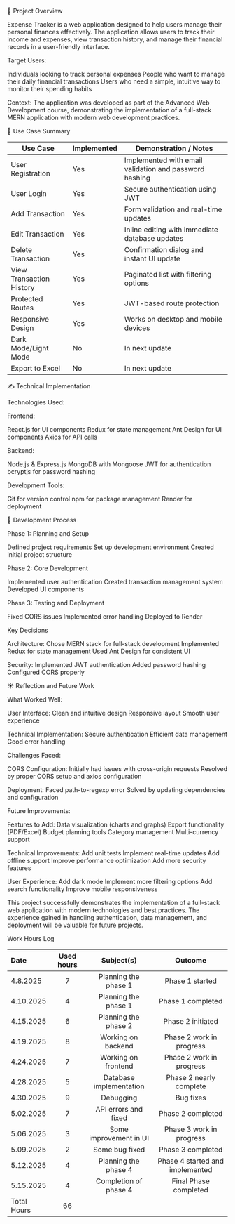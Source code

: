  📝 Project Overview
 
Expense Tracker is a web application designed to help users manage their personal finances effectively. The application allows users to track their income and expenses, view transaction history, and manage their financial records in a user-friendly interface.

Target Users:

Individuals looking to track personal expenses
People who want to manage their daily financial transactions
Users who need a simple, intuitive way to monitor their spending habits

Context:
The application was developed as part of the Advanced Web Development course, demonstrating the implementation of a full-stack MERN application with modern web development practices.

📌 Use Case Summary

| Use Case | Implemented | Demonstration / Notes |
|----------|-------------|----------------------|
| User Registration | Yes | Implemented with email validation and password hashing |
| User Login | Yes | Secure authentication using JWT |
| Add Transaction | Yes | Form validation and real-time updates |
| Edit Transaction | Yes | Inline editing with immediate database updates |
| Delete Transaction | Yes | Confirmation dialog and instant UI update |
| View Transaction History | Yes | Paginated list with filtering options |
| Protected Routes | Yes | JWT-based route protection |
| Responsive Design | Yes | Works on desktop and mobile devices |
| Dark Mode/Light Mode | No | In next update |
| Export to Excel | No | In next update |

✍️ Technical Implementation

Technologies Used:

Frontend:

React.js for UI components
Redux for state management
Ant Design for UI components
Axios for API calls

Backend:

Node.js & Express.js
MongoDB with Mongoose
JWT for authentication
bcryptjs for password hashing

Development Tools:

Git for version control
npm for package management
Render for deployment

🚂 Development Process

Phase 1: Planning and Setup

Defined project requirements
Set up development environment
Created initial project structure

Phase 2: Core Development

Implemented user authentication
Created transaction management system
Developed UI components

Phase 3: Testing and Deployment

Fixed CORS issues
Implemented error handling
Deployed to Render

Key Decisions

Architecture:
Chose MERN stack for full-stack development
Implemented Redux for state management
Used Ant Design for consistent UI

Security:
Implemented JWT authentication
Added password hashing
Configured CORS properly

☀️ Reflection and Future Work

What Worked Well:

User Interface:
Clean and intuitive design
Responsive layout
Smooth user experience

Technical Implementation:
Secure authentication
Efficient data management
Good error handling

Challenges Faced:

CORS Configuration:
Initially had issues with cross-origin requests
Resolved by proper CORS setup and axios configuration

Deployment:
Faced path-to-regexp error
Solved by updating dependencies and configuration

Future Improvements:

Features to Add:
Data visualization (charts and graphs)
Export functionality (PDF/Excel)
Budget planning tools
Category management
Multi-currency support

Technical Improvements:
Add unit tests
Implement real-time updates
Add offline support
Improve performance optimization
Add more security features

User Experience:
Add dark mode
Implement more filtering options
Add search functionality
Improve mobile responsiveness

This project successfully demonstrates the implementation of a full-stack web application with modern technologies and best practices. The experience gained in handling authentication, data management, and deployment will be valuable for future projects.

Work Hours Log

| Date  | Used hours | Subject(s) |  Outcome |
| :---  |     :---:      |     :---:      |     :---:      |
| 4.8.2025  | 7  | Planning the phase 1    | Phase 1 started  |
| 4.10.2025 | 4  | Planning the phase 1    | Phase 1 completed  |
| 4.15.2025 | 6  | Planning the phase 2    | Phase 2 initiated  |
| 4.19.2025 | 8  | Working on backend      | Phase 2 work in progress  |
| 4.24.2025 | 7  | Working on frontend     | Phase 2 work in progress  |
| 4.28.2025 | 5  | Database implementation | Phase 2 nearly complete  |
| 4.30.2025 | 9  | Debugging               | Bug fixes  |
| 5.02.2025 | 7  | API errors and fixed    | Phase 2 completed  |
| 5.06.2025 | 3  | Some improvement in UI  | Phase 3 work in progress |
| 5.09.2025 | 2  | Some bug fixed          | Phase 3 completed  |
| 5.12.2025 | 4  | Planning the phase 4    | Phase 4 started and implemented |
| 5.15.2025 | 4  | Completion of phase 4   | Final Phase completed  |
|                    Total Hours                 |  66 |


